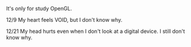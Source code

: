 It's only for study OpenGL.

12/9
My heart feels VOID, but I don't know why.

12/21
My head hurts even when I don't look at a digital device. I still don't know why.